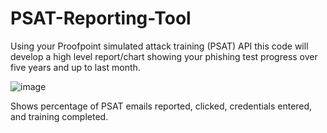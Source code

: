 # PSAT-Reporting-Tool
Using your Proofpoint simulated attack training (PSAT) API this code will develop a high level report/chart showing your phishing test progress over five years and up to last month. <br/>

![image](https://github.com/user-attachments/assets/65b1bf7a-bee0-4926-80dd-1e3636612f04)


Shows percentage of PSAT emails reported, clicked, credentials entered, and training completed.
